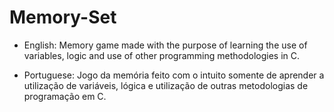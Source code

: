 # Memory-Set

* English: Memory game made with the purpose of learning the use of variables, logic and use of other programming methodologies in C.

* Portuguese: Jogo da memória feito com o intuito somente de aprender a utilização de variáveis, lógica e utilização de outras metodologias de programação em C.
